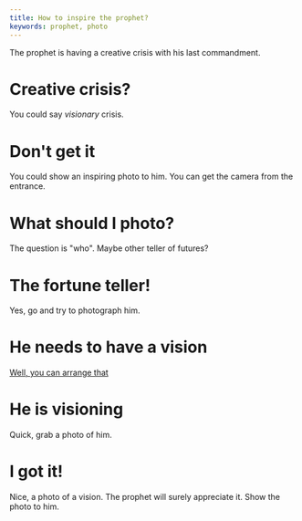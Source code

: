 ```yaml
---
title: How to inspire the prophet?
keywords: prophet, photo
---
```


The prophet is having a creative crisis with his last commandment.

# Creative crisis?
You could say _visionary_ crisis.

# Don't get it
You could show an inspiring photo to him. You can get the camera from the entrance.

# What should I photo?
The question is "who". Maybe other teller of futures?

# The fortune teller!
Yes, go and try to photograph him.

# He needs to have a vision
[Well, you can arrange that](130-vision.md)

# He is visioning
Quick, grab a photo of him.

# I got it!
Nice, a photo of a vision. The prophet will surely appreciate it. Show the photo to him.
